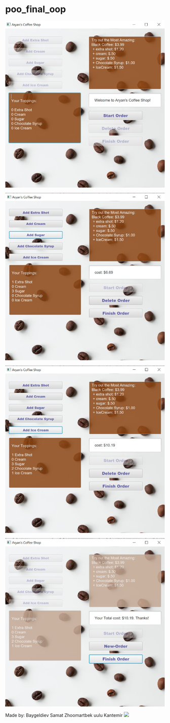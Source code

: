# poo_final_oop

![](https://github.com/Kana-afk/poo_final_oop/blob/main/CoffeShopProject-main/CoffeeShop-1.jpg)


![](https://github.com/Kana-afk/poo_final_oop/blob/main/CoffeShopProject-main/CoffeeShop-2.jpg)


![](https://github.com/Kana-afk/poo_final_oop/blob/main/CoffeShopProject-main/CoffeeShop-3.jpg)


![](https://github.com/Kana-afk/poo_final_oop/blob/main/CoffeShopProject-main/CoffeeShop-4.jpg)


Made by:
Baygeldiev Samat
Zhoomartbek uulu Kantemir
<a href="https://github.com/Kana-afk/poo_final_oop/graphs/contributors">
  <img src="https://contrib.rocks/image?repo=Kana-afk/poo_final_oop" />
</a>
